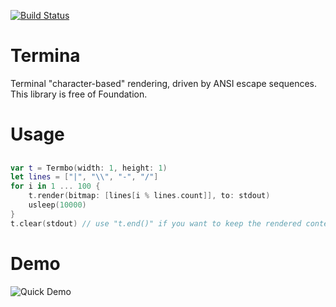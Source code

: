 [![Build Status](https://travis-ci.org/hanjoes/Termbo.svg?branch=master)](https://travis-ci.org/hanjoes/Termbo)

# Termina

Terminal "character-based" rendering, driven by ANSI escape sequences. This library is free of Foundation.

# Usage


## 
``` swift
var t = Termbo(width: 1, height: 1)
let lines = ["|", "\\", "-", "/"]
for i in 1 ... 100 {
    t.render(bitmap: [lines[i % lines.count]], to: stdout)
    usleep(10000)
}
t.clear(stdout) // use "t.end()" if you want to keep the rendered content
```


# Demo

![Quick Demo](./demo.gif)